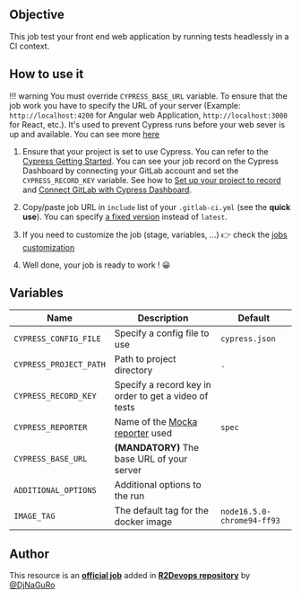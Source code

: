 ## Objective

This job test your front end web application by running tests headlessly in a CI context.

## How to use it

!!! warning
    You must override `CYPRESS_BASE_URL` variable.
    To ensure that the job work you have to specify the URL of your server (Example: `http://localhost:4200` for Angular web Application, `http://localhost:3000` for React, etc.).
    It's used to     prevent Cypress runs before your web sever is up and available. You can see more [here](https://docs.cypress.io/guides/continuous-integration/introduction#Boot-your-server)


1. Ensure that your project is set to use Cypress. You can refer to the [Cypress Getting Started](https://docs.cypress.io/guides/getting-started/installing-cypress). You can see your job record on the Cypress Dashboard by connecting your GitLab account and set the `CYPRESS_RECORD_KEY` variable. See how to [Set up your project to record](https://docs.cypress.io/guides/dashboard/projects#Set-up-a-project-to-record) and [Connect GitLab with Cypress Dashboard](https://docs.cypress.io/guides/dashboard/gitlab-integration#Installing-the-GitLab-integration).

1. Copy/paste job URL in `include` list of your `.gitlab-ci.yml` (see the **quick use**). You can specify [a fixed version](https://docs.r2devops.io/get-started/use-templates/#versioning) instead of `latest`.
1. If you need to customize the job (stage, variables, ...) 👉 check the [jobs
   customization](https://docs.r2devops.io/get-started/use-templates/#job-templates-customization)
1. Well done, your job is ready to work ! 😀

## Variables

| Name | Description | Default |
| ---- | ----------- | ------- |
| `CYPRESS_CONFIG_FILE` | Specify a config file to use | `cypress.json` |
| `CYPRESS_PROJECT_PATH` | Path to project directory | `.` |
| `CYPRESS_RECORD_KEY` | Specify a record key in order to get a video of tests | ` ` |
| `CYPRESS_REPORTER` | Name of the [Mocka reporter](https://docs.cypress.io/guides/tooling/reporters) used| `spec` |
| `CYPRESS_BASE_URL`  | **(MANDATORY)** The base URL of your server | ` `|
| `ADDITIONAL_OPTIONS` | Additional options to the run | ` ` |
| `IMAGE_TAG` | The default tag for the docker image | `node16.5.0-chrome94-ff93`  |


## Author
This resource is an **[official job](https://docs.r2devops.io/get-started/faq/#use-a-template)** added in [**R2Devops repository**](https://gitlab.com/r2devops/hub) by [@DjNaGuRo](https://gitlab.com/DjNaGuRo)
